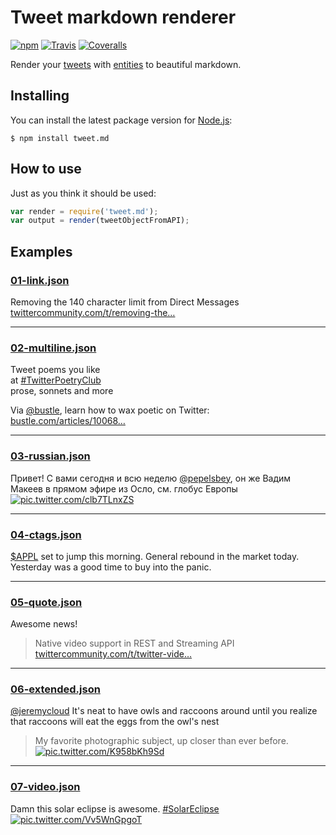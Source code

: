 # Tweet markdown renderer

[![npm](https://img.shields.io/npm/v/tweet.md.svg?style=flat-square)](https://www.npmjs.com/package/tweet.md)
[![Travis](https://img.shields.io/travis/silentroach/tweet.md.svg?style=flat-square&label=travis)](https://travis-ci.org/silentroach/tweet.md)
[![Coveralls](https://img.shields.io/coveralls/silentroach/tweet.md.svg?style=flat-square&label=coverage)](https://coveralls.io/r/silentroach/tweet.md)

Render your [tweets](https://dev.twitter.com/overview/api/tweets) with [entities](https://dev.twitter.com/overview/api/entities) to beautiful markdown.

## Installing

You can install the latest package version for [Node.js](https://nodejs.org):

```
$ npm install tweet.md
```

## How to use

Just as you think it should be used:

```js
var render = require('tweet.md');
var output = render(tweetObjectFromAPI);
```

## Examples

<!-- CUT -->

### [01-link.json](examples/01-link.json)

Removing the 140 character limit from Direct Messages [twittercommunity.com/t/removing-the…](https://t.co/h0I2M3P2vm "https://twittercommunity.com/t/removing-the-140-character-limit-from-direct-messages/41348/")
- - -

### [02-multiline.json](examples/02-multiline.json)

Tweet poems you like  
at [#TwitterPoetryClub](https://twitter.com/search?q=%23TwitterPoetryClub)  
prose, sonnets and more  
  
Via [@bustle](https://twitter.com/bustle "Bustle"), learn how to wax poetic on Twitter: [bustle.com/articles/10068…](http://t.co/vItyyGqX7R "http://www.bustle.com/articles/100683-twitterpoetryclub-members-share-their-love-of-poetry-in-140-characters-or-less")
- - -

### [03-russian.json](examples/03-russian.json)

Привет! С вами сегодня и всю неделю [@pepelsbey](https://twitter.com/pepelsbey "Вадим Макеев"), он же Вадим Макеев в прямом эфире из Осло, см. глобус Европы [![pic.twitter.com/clb7TLnxZS](https://pbs.twimg.com/media/CMmXNIHWcAAwhs3.jpg)](http://t.co/clb7TLnxZS "http://twitter.com/jsunderhood/status/633203477540380672/photo/1")
- - -

### [04-ctags.json](examples/04-ctags.json)

[$APPL](https://twitter.com/search?q=%23APPL&src=ctag) set to jump this morning. General rebound in the market today. Yesterday was a good time to buy into the panic.
- - -

### [05-quote.json](examples/05-quote.json)

Awesome news! 
> Native video support in REST and Streaming API [twittercommunity.com/t/twitter-vide…](https://t.co/VrFm1qGZnF "https://twittercommunity.com/t/twitter-video-now-supported-in-rest-and-streaming-api/31258")
- - -

### [06-extended.json](examples/06-extended.json)

[@jeremycloud](https://twitter.com/jeremycloud "/dev/cloud/jeremy") It's neat to have owls and raccoons around until you realize that raccoons will eat the eggs from the owl's nest 
> My favorite photographic subject, up closer than ever before. [![pic.twitter.com/K958bKh9Sd](https://pbs.twimg.com/media/CcVSOwJVIAAKwE6.jpg)](https://t.co/K958bKh9Sd "http://twitter.com/jeremycloud/status/704059336788606976/photo/1")
- - -

### [07-video.json](examples/07-video.json)

Damn this solar eclipse is awesome. [#SolarEclipse](https://twitter.com/search?q=%23SolarEclipse) [![pic.twitter.com/Vv5WnGpgoT](https://pbs.twimg.com/ext_tw_video_thumb/899693864172232706/pu/img/DRLBFGz0Gt4oN-4H.jpg)](https://t.co/Vv5WnGpgoT "https://twitter.com/Zisteau/status/899694160701272064/video/1")

